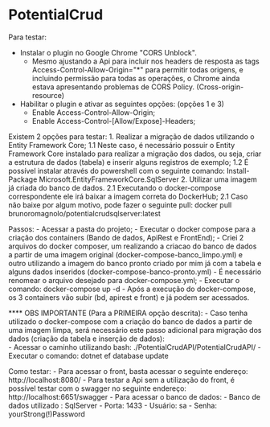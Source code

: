 # PotentialCrud

Para testar:

 - Instalar o plugin no Google Chrome "CORS Unblock".
	* Mesmo ajustando a Api para incluir nos headers de resposta as tags Access-Control-Allow-Origin="*"
	  para permitir todas origens, e incluindo permissão para todas as operações, o Chrome ainda estava
	  apresentando problemas de CORS Policy. (Cross-origin-resource)
 - Habilitar o plugin e ativar as seguintes opções: (opções 1 e 3)
	- Enable Access-Control-Allow-Origin;
	- Enable Access-Control-[Allow/Expose]-Headers;	

Existem 2 opções para testar:
	1. Realizar a migração de dados utilizando o Entity Framework Core;
		1.1 Neste caso, é necessário possuir o Entity Framework Core instalado 
			para realizar a migração dos dados, ou seja, criar a estrutura de dados (tabela) 
			e inserir alguns registros de exemplo;
		1.2 É possível instalar através do powershell com o seguinte comando: 
		    Install-Package Microsoft.EntityFrameworkCore.SqlServer
	2. Utilizar uma imagem já criada do banco de dados.
		2.1 Executando o docker-compose correspondente ele irá baixar a imagem correta do DockerHub;
		2.1 Caso não baixe por algum motivo, pode fazer o seguinte pull:
			 docker pull brunoromagnolo/potentialcrudsqlserver:latest	    

Passos:
	- Acessar a pasta do projeto;
	- Executar o docker compose para a criação dos containers (Bando de dados, ApiRest e FrontEnd);
	    - Criei 2 arquivos do docker composer, um realizando a criacao do banco de dados a partir de uma imagem original (docker-compose-banco_limpo.yml) 
		   e outro utilizando a imagem do banco pronto criado por mim já com a tabela e alguns dados inseridos (docker-compose-banco-pronto.yml)
		- É necessário renomear o arquivo desejado para docker-compose.yml;
		- Executar o comando: 
			docker-compose up -d
	- Após a execução do docker-compose, os 3 containers vão subir (bd, apirest e front) e já podem ser acessados.
	
**** OBS IMPORTANTE (Para a PRIMEIRA opção descrita):
		- Caso tenha utilizado o docker-compose com a criação do banco de dados a partir de uma imagem limpa, será necessário este passo adicional
		  para migração dos dados (criação da tabela e inserção de dados):		  
		- Acessar o caminho utilizando bash: ./PotentialCrudAPI/PotentialCrudAPI/
		- Executar o comando: 
			dotnet ef database update
		
Como testar:
	- Para acessar o front, basta acessar o seguinte endereço: http://localhost:8080/
	- Para testar a Api sem a utilização do front, é possível testar com o swagger no seguinte endereço: http://localhost:6651/swagger
	- Para acessar o banco de dados:
		- Banco de dados utilizado : SqlServer
		- Porta: 1433
		- Usuário: sa
		- Senha: yourStrong(!)Password
